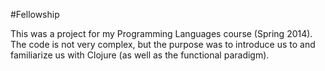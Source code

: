 #Fellowship

This was a project for my Programming Languages course (Spring 2014).
The code is not very complex, but the purpose was to introduce us to
and familiarize us with Clojure (as well as the functional paradigm).
